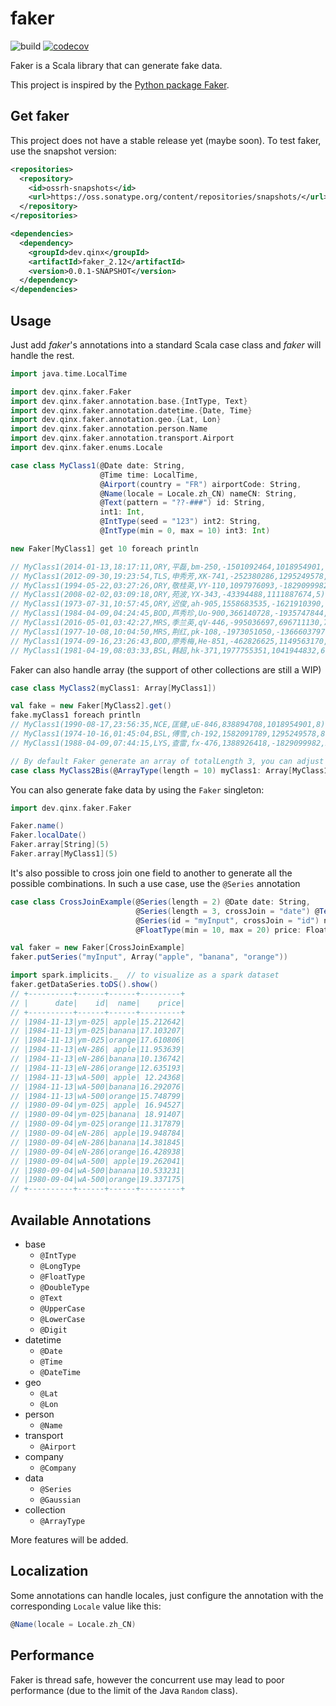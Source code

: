 # faker

![build](https://github.com/qxzzxq/faker/workflows/build/badge.svg) [![codecov](https://codecov.io/gh/qxzzxq/faker/branch/master/graph/badge.svg)](https://codecov.io/gh/qxzzxq/faker)

Faker is a Scala library that can generate fake data.

This project is inspired by the [Python package Faker](https://github.com/joke2k/faker).

## Get faker
This project does not have a stable release yet (maybe soon). To test faker, use the snapshot version:
```xml
<repositories>
  <repository>
    <id>ossrh-snapshots</id>
    <url>https://oss.sonatype.org/content/repositories/snapshots/</url>
  </repository>
</repositories>

<dependencies>
  <dependency>
    <groupId>dev.qinx</groupId>
    <artifactId>faker_2.12</artifactId>
    <version>0.0.1-SNAPSHOT</version>
  </dependency>
</dependencies>
```

## Usage

Just add *faker*'s annotations into a standard Scala case class and *faker* will handle the rest.
```scala
import java.time.LocalTime

import dev.qinx.faker.Faker
import dev.qinx.faker.annotation.base.{IntType, Text}
import dev.qinx.faker.annotation.datetime.{Date, Time}
import dev.qinx.faker.annotation.geo.{Lat, Lon}
import dev.qinx.faker.annotation.person.Name
import dev.qinx.faker.annotation.transport.Airport
import dev.qinx.faker.enums.Locale

case class MyClass1(@Date date: String,
                    @Time time: LocalTime,
                    @Airport(country = "FR") airportCode: String,
                    @Name(locale = Locale.zh_CN) nameCN: String,
                    @Text(pattern = "??-###") id: String,
                    int1: Int,
                    @IntType(seed = "123") int2: String,
                    @IntType(min = 0, max = 10) int3: Int)

new Faker[MyClass1] get 10 foreach println

// MyClass1(2014-01-13,18:17:11,ORY,平磊,bm-250,-1501092464,1018954901,1)
// MyClass1(2012-09-30,19:23:54,TLS,申秀芳,XK-741,-252380286,1295249578,9)
// MyClass1(1994-05-22,03:27:26,ORY,敬桂英,VY-110,1097976093,-1829099982,9)
// MyClass1(2008-02-02,03:09:18,ORY,苑波,YX-343,-43394488,1111887674,5)
// MyClass1(1973-07-31,10:57:45,ORY,迟俊,ah-905,1558683535,-1621910390,7)
// MyClass1(1984-04-09,04:24:45,BOD,芦秀珍,Uo-900,366140728,-1935747844,2)
// MyClass1(2016-05-01,03:42:27,MRS,季兰英,qV-446,-995036697,696711130,7)
// MyClass1(1977-10-08,10:04:50,MRS,荆红,pk-108,-1973051050,-1366603797,2)
// MyClass1(1974-09-16,23:26:43,BOD,廖秀梅,He-851,-462826625,1149563170,5)
// MyClass1(1981-04-19,08:03:33,BSL,韩超,hk-371,1977755351,1041944832,6)
```

Faker can also handle array (the support of other collections are still a WIP)
```scala
case class MyClass2(myClass1: Array[MyClass1])

val fake = new Faker[MyClass2].get()
fake.myClass1 foreach println
// MyClass1(1990-08-17,23:56:35,NCE,匡健,uE-846,838894708,1018954901,8)
// MyClass1(1974-10-16,01:45:04,BSL,傅雪,ch-192,1582091789,1295249578,8)
// MyClass1(1988-04-09,07:44:15,LYS,查雷,fx-476,1388926418,-1829099982,2)

// By default Faker generate an array of totalLength 3, you can adjust it by adding @ArrayType annotation
case class MyClass2Bis(@ArrayType(length = 10) myClass1: Array[MyClass1])
```

You can also generate fake data by using the `Faker` singleton:
```scala
import dev.qinx.faker.Faker

Faker.name()
Faker.localDate()
Faker.array[String](5)
Faker.array[MyClass1](5)
``` 

It's also possible to cross join one field to another to generate all the possible combinations. In such a use case, use the `@Series` annotation
```scala
case class CrossJoinExample(@Series(length = 2) @Date date: String,
                            @Series(length = 3, crossJoin = "date") @Text(pattern = "??-###") id: String,
                            @Series(id = "myInput", crossJoin = "id") name: String,
                            @FloatType(min = 10, max = 20) price: Float)

val faker = new Faker[CrossJoinExample]
faker.putSeries("myInput", Array("apple", "banana", "orange"))

import spark.implicits._  // to visualize as a spark dataset
faker.getDataSeries.toDS().show()
// +----------+------+------+---------+
// |      date|    id|  name|    price|
// +----------+------+------+---------+
// |1984-11-13|ym-025| apple|15.212642|
// |1984-11-13|ym-025|banana|17.103207|
// |1984-11-13|ym-025|orange|17.610806|
// |1984-11-13|eN-286| apple|11.953639|
// |1984-11-13|eN-286|banana|10.136742|
// |1984-11-13|eN-286|orange|12.635193|
// |1984-11-13|wA-500| apple| 12.24368|
// |1984-11-13|wA-500|banana|16.292076|
// |1984-11-13|wA-500|orange|15.748799|
// |1980-09-04|ym-025| apple| 16.94527|
// |1980-09-04|ym-025|banana| 18.91407|
// |1980-09-04|ym-025|orange|11.317879|
// |1980-09-04|eN-286| apple|19.948784|
// |1980-09-04|eN-286|banana|14.381845|
// |1980-09-04|eN-286|orange|16.428938|
// |1980-09-04|wA-500| apple|19.262041|
// |1980-09-04|wA-500|banana|10.533231|
// |1980-09-04|wA-500|orange|19.337175|
// +----------+------+------+---------+
```

## Available Annotations
- base
  - `@IntType`
  - `@LongType`
  - `@FloatType`
  - `@DoubleType`
  - `@Text`
  - `@UpperCase`
  - `@LowerCase`
  - `@Digit`
- datetime
  - `@Date`
  - `@Time`
  - `@DateTime`
- geo
  - `@Lat`
  - `@Lon`
- person
  - `@Name`
- transport
  - `@Airport`
- company
  - `@Company`
- data
  - `@Series`
  - `@Gaussian`
- collection
  - `@ArrayType`
  
More features will be added.

## Localization
Some annotations can handle locales, just configure the annotation with 
the corresponding `Locale` value like this:
```Scala
@Name(locale = Locale.zh_CN)
```

## Performance
Faker is thread safe, however the concurrent use may lead to poor performance (due to the limit of the Java `Random` class).

